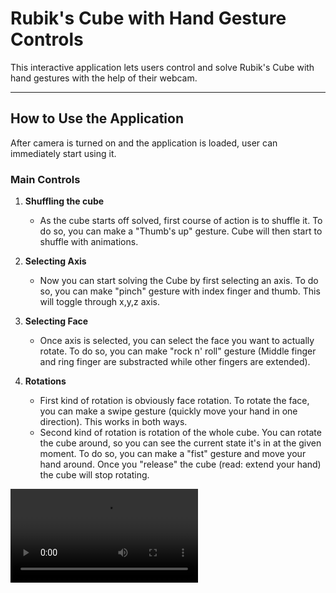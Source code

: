 # Rubik's Cube with Hand Gesture Controls

This interactive application lets users control and solve Rubik's Cube with hand gestures with the help of their webcam. 

---

## How to Use the Application
After camera is turned on and the application is loaded, user can immediately start using it.
### Main Controls

1. **Shuffling the cube**  
   - As the cube starts off solved, first course of action is to shuffle it. To do so, you can make a "Thumb's up" gesture. Cube will then start to shuffle with animations.

2. **Selecting Axis**  
   - Now you can start solving the Cube by first selecting an axis. To do so, you can make "pinch" gesture with index finger and thumb. This will toggle through x,y,z axis.
3. **Selecting Face**  
   - Once axis is selected, you can select the face you want to actually rotate. To do so, you can make "rock n' roll" gesture (Middle finger and ring finger are substracted while other fingers are extended).
4. **Rotations**
   - First kind of rotation is obviously face rotation. To rotate the face, you can make a swipe gesture (quickly move your hand in one direction). This works in both ways.
   - Second kind of rotation is rotation of the whole cube. You can rotate the cube around, so you can see the current state it's in at the given moment. To do so, you can make a "fist" gesture and move your hand around. Once you "release" the cube (read: extend your hand) the cube will stop rotating.

<video src="demo.mp4" controls="controls" style="max-width: 100%;">
  Your browser does not support the video tag.
</video>
